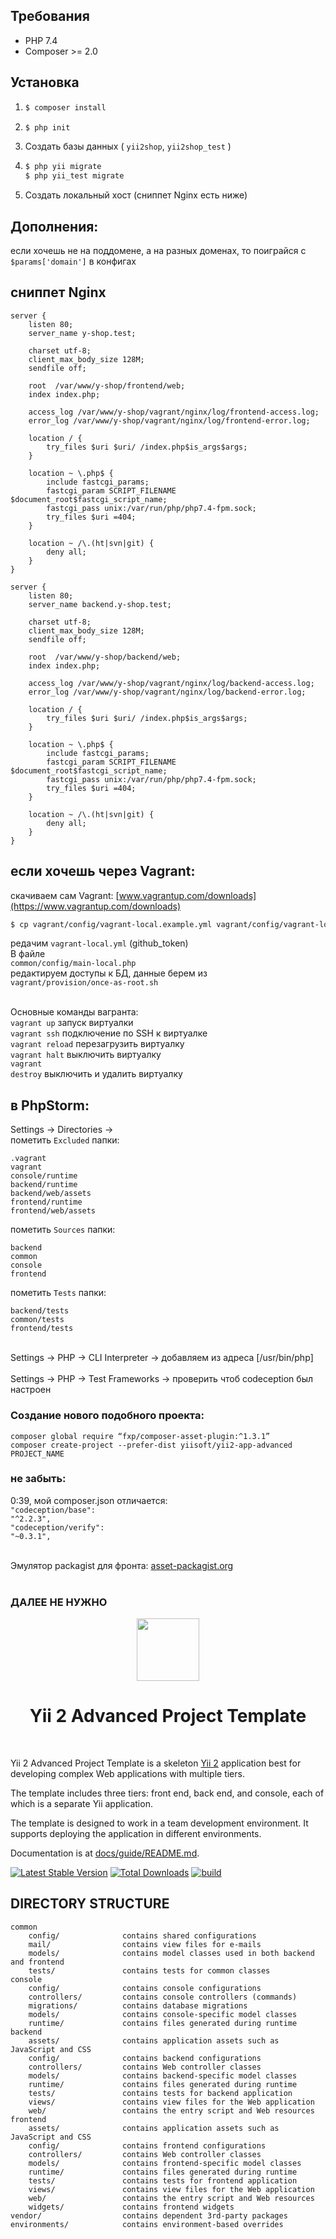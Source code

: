 ## Требования

- PHP 7.4
- Composer >= 2.0

## Установка

1. ```sh
   $ composer install
   ```

2. ```sh
   $ php init
   ```

3. Создать базы данных ( <code>yii2shop</code>, <code>yii2shop_test</code> )

4. ```sh
   $ php yii migrate
   $ php yii_test migrate
   ```

5. Создать локальный хост (сниппет Nginx есть ниже)

## Дополнения:

если хочешь не на поддомене, а на разных доменах, то поиграйся с <code>$params['domain']</code> в конфигах

## сниппет Nginx

    server {
        listen 80;
        server_name y-shop.test;
      
        charset utf-8;
        client_max_body_size 128M;
        sendfile off;
      
        root  /var/www/y-shop/frontend/web;
        index index.php;
      
        access_log /var/www/y-shop/vagrant/nginx/log/frontend-access.log;
        error_log /var/www/y-shop/vagrant/nginx/log/frontend-error.log;
      
        location / {
            try_files $uri $uri/ /index.php$is_args$args;
        }
      
        location ~ \.php$ {
            include fastcgi_params;
            fastcgi_param SCRIPT_FILENAME $document_root$fastcgi_script_name;
            fastcgi_pass unix:/var/run/php/php7.4-fpm.sock;
            try_files $uri =404;
        }
      
        location ~ /\.(ht|svn|git) {
            deny all;
        }
    }

    server {
        listen 80;
        server_name backend.y-shop.test;
      
        charset utf-8;
        client_max_body_size 128M;
        sendfile off;
      
        root  /var/www/y-shop/backend/web;
        index index.php;
      
        access_log /var/www/y-shop/vagrant/nginx/log/backend-access.log;
        error_log /var/www/y-shop/vagrant/nginx/log/backend-error.log;
      
        location / {
            try_files $uri $uri/ /index.php$is_args$args;
        }
      
        location ~ \.php$ {
            include fastcgi_params;
            fastcgi_param SCRIPT_FILENAME $document_root$fastcgi_script_name;
            fastcgi_pass unix:/var/run/php/php7.4-fpm.sock;
            try_files $uri =404;
        }
      
        location ~ /\.(ht|svn|git) {
            deny all;
        }
    }

## если хочешь через Vagrant:

скачиваем сам Vagrant: [www.vagrantup.com/downloads](https://www.vagrantup.com/downloads) <br>
```sh
$ cp vagrant/config/vagrant-local.example.yml vagrant/config/vagrant-local.yml
```
редачим <code>vagrant-local.yml</code> (github_token)<br>
В файле<br>
<code>common/config/main-local.php</code><br>
редактируем доступы к БД, данные берем из<br>
<code>vagrant/provision/once-as-root.sh</code> <br><br>

Основные команды вагранта:<br>
<code>vagrant up</code> запуск виртуалки<br>
<code>vagrant ssh</code> подключение по SSH к виртуалке<br>
<code>vagrant reload</code> перезагрузить виртуалку<br>
<code>vagrant halt</code> выключить виртуалку<br>
<code>vagrant destroy</code> выключить и удалить виртуалку

## в PhpStorm:
Settings -> Directories -><br>
пометить <code>Excluded</code> папки:

    .vagrant
    vagrant
    console/runtime
    backend/runtime
    backend/web/assets
    frontend/runtime
    frontend/web/assets

пометить <code>Sources</code> папки:

    backend
    common
    console
    frontend

пометить <code>Tests</code> папки:

    backend/tests
    common/tests
    frontend/tests

<br>
Settings -> PHP -> CLI Interpreter -> добавляем из адреса [/usr/bin/php]<br><br>
Settings -> PHP -> Test Frameworks -> проверить чтоб codeception был настроен

### Создание нового подобного проекта:

    composer global require “fxp/composer-asset-plugin:^1.3.1”
    composer create-project --prefer-dist yiisoft/yii2-app-advanced PROJECT_NAME

### не забыть:
0:39, мой composer.json отличается:<br>
<code>"codeception/base": "^2.2.3",</code><br>
<code>"codeception/verify": "~0.3.1",</code><br><br>
 
Эмулятор packagist для фронта: [asset-packagist.org](https://asset-packagist.org/)
<br><br>


### ДАЛЕЕ НЕ НУЖНО

<p align="center">
    <a href="https://github.com/yiisoft" target="_blank">
        <img src="https://avatars0.githubusercontent.com/u/993323" height="100px">
    </a>
    <h1 align="center">Yii 2 Advanced Project Template</h1>
    <br>
</p>

Yii 2 Advanced Project Template is a skeleton [Yii 2](http://www.yiiframework.com/) application best for
developing complex Web applications with multiple tiers.

The template includes three tiers: front end, back end, and console, each of which
is a separate Yii application.

The template is designed to work in a team development environment. It supports
deploying the application in different environments.

Documentation is at [docs/guide/README.md](docs/guide/README.md).

[![Latest Stable Version](https://img.shields.io/packagist/v/yiisoft/yii2-app-advanced.svg)](https://packagist.org/packages/yiisoft/yii2-app-advanced)
[![Total Downloads](https://img.shields.io/packagist/dt/yiisoft/yii2-app-advanced.svg)](https://packagist.org/packages/yiisoft/yii2-app-advanced)
[![build](https://github.com/yiisoft/yii2-app-advanced/workflows/build/badge.svg)](https://github.com/yiisoft/yii2-app-advanced/actions?query=workflow%3Abuild)

DIRECTORY STRUCTURE
-------------------

```
common
    config/              contains shared configurations
    mail/                contains view files for e-mails
    models/              contains model classes used in both backend and frontend
    tests/               contains tests for common classes    
console
    config/              contains console configurations
    controllers/         contains console controllers (commands)
    migrations/          contains database migrations
    models/              contains console-specific model classes
    runtime/             contains files generated during runtime
backend
    assets/              contains application assets such as JavaScript and CSS
    config/              contains backend configurations
    controllers/         contains Web controller classes
    models/              contains backend-specific model classes
    runtime/             contains files generated during runtime
    tests/               contains tests for backend application    
    views/               contains view files for the Web application
    web/                 contains the entry script and Web resources
frontend
    assets/              contains application assets such as JavaScript and CSS
    config/              contains frontend configurations
    controllers/         contains Web controller classes
    models/              contains frontend-specific model classes
    runtime/             contains files generated during runtime
    tests/               contains tests for frontend application
    views/               contains view files for the Web application
    web/                 contains the entry script and Web resources
    widgets/             contains frontend widgets
vendor/                  contains dependent 3rd-party packages
environments/            contains environment-based overrides
```
